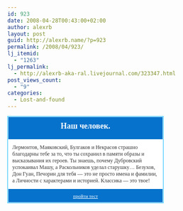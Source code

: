 ```yaml
---
id: 923
date: 2008-04-28T00:43:00+02:00
author: alexrb
layout: post
guid: http://alexrb.name/?p=923
permalink: /2008/04/923/
lj_itemid:
  - "1263"
lj_permalink:
  - http://alexrb-aka-ral.livejournal.com/323347.html
post_views_count:
  - "9"
categories:
  - Lost-and-found
---
```

<div style="width:350px; background-color:white; border:solid 1px #00b4ff;">
  <div style="width:328px; height:30px; padding:10px;text-align:center; border:solid 1px white;background-color:#0672cb; color:white; font:bolder 18px Tahoma;">
    Наш человек.
  </div>
  
  <div style="width:330px;padding:10px;background-color:#ffffff;color:#333333;font:normal 12px Tahoma;">
    Лермонтов, Маяковский, Булгаков и Некрасов страшно благодарны тебе за то, что ты сохранил в памяти образы и высказывания их героев. Ты знаешь, почему Дубровский успокаивал Машу, а Раскольников уделал старушку… Безухов, Дон Гуан, Печорин для тебя — это не просто имена и фамилии, а Личности с характерами и историей. Классика — это твое!
  </div>
  
  <div style="float:bottom;width:328;height:10px;padding:10px;text-align:center;border:solid 1px white;background-color:#0672cb;color:white;font:normal 11px Tahoma;text-decoration:underline;">
    <a href="http://goodnews.e-puzzle.ru/index.php?option=com_content&#038;task=section&#038;id=5&#038;Itemid=30#" style="color:white;font:normal 11px Tahoma;text-decoration:underline;">пройти тест</a>
  </div>
</div>
